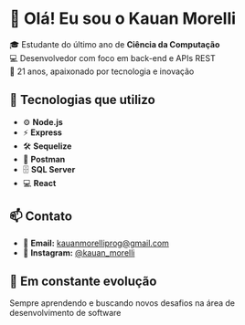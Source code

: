 # 👋 Olá! Eu sou o Kauan Morelli

🎓 Estudante do último ano de **Ciência da Computação**  
💻 Desenvolvedor com foco em back-end e APIs REST  
📍 21 anos, apaixonado por tecnologia e inovação

## 🚀 Tecnologias que utilizo

- ⚙️ **Node.js**
- ⚡ **Express**
- 🛠️ **Sequelize**
- 🧪 **Postman**
- 🗄️ **SQL Server**
- 💻 **React**

## 📫 Contato

- 📧 **Email:** kauanmorelliprog@gmail.com  
- 📸 **Instagram:** [@kauan_morelli](https://instagram.com/kauan_morelli)


## 🌱 Em constante evolução

Sempre aprendendo e buscando novos desafios na área de desenvolvimento de software
